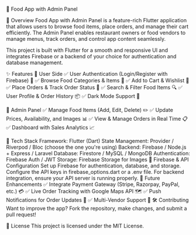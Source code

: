 🍔 Food App with Admin Panel

📌 Overview
Food App with Admin Panel is a feature-rich Flutter application that allows users to browse food items, place orders, and manage their cart efficiently. The Admin Panel enables restaurant owners or food vendors to manage menus, track orders, and control app content seamlessly.

This project is built with Flutter for a smooth and responsive UI and integrates Firebase or a backend of your choice for authentication and database management.

✨ Features
👥 User Side
✅ User Authentication (Login/Register with Firebase) 🔐
✅ Browse Food Categories & Items 🍕
✅ Add to Cart & Wishlist 🛒
✅ Place Orders & Track Order Status 🚚
✅ Search & Filter Food Items 🔍
✅ User Profile & Order History 📦
✅ Dark Mode Support 🌙

🔧 Admin Panel
✅ Manage Food Items (Add, Edit, Delete) ✏️
✅ Update Prices, Availability, and Images 📊
✅ View & Manage Orders in Real Time 📋
✅ Dashboard with Sales Analytics 📈

🚀 Tech Stack
Framework: Flutter (Dart)
State Management: Provider / Riverpod / Bloc (choose the one you're using)
Backend: Firebase / Node.js + Express / Laravel
Database: Firestore / MySQL / MongoDB
Authentication: Firebase Auth / JWT
Storage: Firebase Storage for Images
🔗 Firebase & API Configuration
Set up Firebase for authentication, database, and storage.
Configure the API keys in firebase_options.dart or a .env file.
For backend integration, ensure your API server is running properly.
📌 Future Enhancements
✅ Integrate Payment Gateway (Stripe, Razorpay, PayPal, etc.) 💳
✅ Live Order Tracking with Google Maps API 🗺️
✅ Push Notifications for Order Updates 🔔
✅ Multi-Vendor Support 🏪
🛠️ Contributing
Want to improve the app? Fork the repository, make changes, and submit a pull request!

📜 License
This project is licensed under the MIT License.

